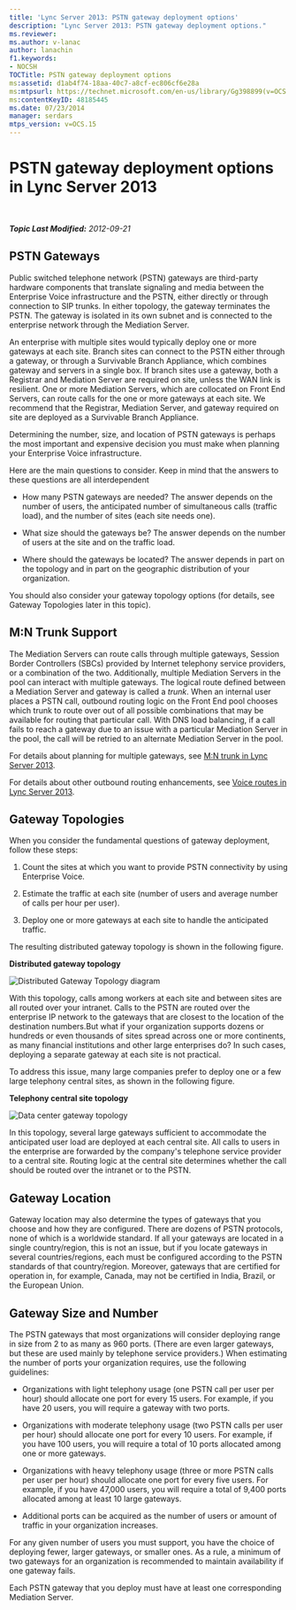 ```yaml
---
title: 'Lync Server 2013: PSTN gateway deployment options'
description: "Lync Server 2013: PSTN gateway deployment options."
ms.reviewer: 
ms.author: v-lanac
author: lanachin
f1.keywords:
- NOCSH
TOCTitle: PSTN gateway deployment options
ms:assetid: d1ab4f74-18aa-40c7-a8cf-ec806cf6e28a
ms:mtpsurl: https://technet.microsoft.com/en-us/library/Gg398899(v=OCS.15)
ms:contentKeyID: 48185445
ms.date: 07/23/2014
manager: serdars
mtps_version: v=OCS.15
---
```


# PSTN gateway deployment options in Lync Server 2013

<div data-xmlns="http://www.w3.org/1999/xhtml">

<div class="topic" data-xmlns="http://www.w3.org/1999/xhtml" data-msxsl="urn:schemas-microsoft-com:xslt" data-cs="https://msdn.microsoft.com/">

<div data-asp="https://msdn2.microsoft.com/asp">



</div>

<div id="mainSection">

<div id="mainBody">

<span> </span>

_**Topic Last Modified:** 2012-09-21_

<div>

## PSTN Gateways

Public switched telephone network (PSTN) gateways are third-party hardware components that translate signaling and media between the Enterprise Voice infrastructure and the PSTN, either directly or through connection to SIP trunks. In either topology, the gateway terminates the PSTN. The gateway is isolated in its own subnet and is connected to the enterprise network through the Mediation Server.

An enterprise with multiple sites would typically deploy one or more gateways at each site. Branch sites can connect to the PSTN either through a gateway, or through a Survivable Branch Appliance, which combines gateway and servers in a single box. If branch sites use a gateway, both a Registrar and Mediation Server are required on site, unless the WAN link is resilient. One or more Mediation Servers, which are collocated on Front End Servers, can route calls for the one or more gateways at each site. We recommend that the Registrar, Mediation Server, and gateway required on site are deployed as a Survivable Branch Appliance.

Determining the number, size, and location of PSTN gateways is perhaps the most important and expensive decision you must make when planning your Enterprise Voice infrastructure.

Here are the main questions to consider. Keep in mind that the answers to these questions are all interdependent

  - How many PSTN gateways are needed? The answer depends on the number of users, the anticipated number of simultaneous calls (traffic load), and the number of sites (each site needs one).

  - What size should the gateways be? The answer depends on the number of users at the site and on the traffic load.

  - Where should the gateways be located? The answer depends in part on the topology and in part on the geographic distribution of your organization.

You should also consider your gateway topology options (for details, see Gateway Topologies later in this topic).

<div>

## M:N Trunk Support

The Mediation Servers can route calls through multiple gateways, Session Border Controllers (SBCs) provided by Internet telephony service providers, or a combination of the two. Additionally, multiple Mediation Servers in the pool can interact with multiple gateways. The logical route defined between a Mediation Server and gateway is called a *trunk*. When an internal user places a PSTN call, outbound routing logic on the Front End pool chooses which trunk to route over out of all possible combinations that may be available for routing that particular call. With DNS load balancing, if a call fails to reach a gateway due to an issue with a particular Mediation Server in the pool, the call will be retried to an alternate Mediation Server in the pool.

For details about planning for multiple gateways, see [M:N trunk in Lync Server 2013](lync-server-2013-m-n-trunk.md).

For details about other outbound routing enhancements, see [Voice routes in Lync Server 2013](lync-server-2013-voice-routes.md).

</div>

<div>

## Gateway Topologies

When you consider the fundamental questions of gateway deployment, follow these steps:

1.  Count the sites at which you want to provide PSTN connectivity by using Enterprise Voice.

2.  Estimate the traffic at each site (number of users and average number of calls per hour per user).

3.  Deploy one or more gateways at each site to handle the anticipated traffic.

The resulting distributed gateway topology is shown in the following figure.

**Distributed gateway topology**

![Distributed Gateway Topology diagram](images/Gg398899.f0f65a0b-a462-491a-878b-4d4bf0a96f6d(OCS.15).jpg "Distributed Gateway Topology diagram")

With this topology, calls among workers at each site and between sites are all routed over your intranet. Calls to the PSTN are routed over the enterprise IP network to the gateways that are closest to the location of the destination numbers.But what if your organization supports dozens or hundreds or even thousands of sites spread across one or more continents, as many financial institutions and other large enterprises do? In such cases, deploying a separate gateway at each site is not practical.

To address this issue, many large companies prefer to deploy one or a few large telephony central sites, as shown in the following figure.

**Telephony central site topology**

![Data center gateway topology](images/Gg398899.927f4808-bf74-405a-be20-2cd9cd87af6d(OCS.15).jpg "Data center gateway topology")

In this topology, several large gateways sufficient to accommodate the anticipated user load are deployed at each central site. All calls to users in the enterprise are forwarded by the company's telephone service provider to a central site. Routing logic at the central site determines whether the call should be routed over the intranet or to the PSTN.

</div>

<div>

## Gateway Location

Gateway location may also determine the types of gateways that you choose and how they are configured. There are dozens of PSTN protocols, none of which is a worldwide standard. If all your gateways are located in a single country/region, this is not an issue, but if you locate gateways in several countries/regions, each must be configured according to the PSTN standards of that country/region. Moreover, gateways that are certified for operation in, for example, Canada, may not be certified in India, Brazil, or the European Union.

</div>

<div>

## Gateway Size and Number

The PSTN gateways that most organizations will consider deploying range in size from 2 to as many as 960 ports. (There are even larger gateways, but these are used mainly by telephone service providers.) When estimating the number of ports your organization requires, use the following guidelines:

  - Organizations with light telephony usage (one PSTN call per user per hour) should allocate one port for every 15 users. For example, if you have 20 users, you will require a gateway with two ports.

  - Organizations with moderate telephony usage (two PSTN calls per user per hour) should allocate one port for every 10 users. For example, if you have 100 users, you will require a total of 10 ports allocated among one or more gateways.

  - Organizations with heavy telephony usage (three or more PSTN calls per user per hour) should allocate one port for every five users. For example, if you have 47,000 users, you will require a total of 9,400 ports allocated among at least 10 large gateways.

  - Additional ports can be acquired as the number of users or amount of traffic in your organization increases.

For any given number of users you must support, you have the choice of deploying fewer, larger gateways, or smaller ones. As a rule, a minimum of two gateways for an organization is recommended to maintain availability if one gateway fails.

Each PSTN gateway that you deploy must have at least one corresponding Mediation Server.

</div>

</div>

</div>

<span> </span>

</div>

</div>

</div>


